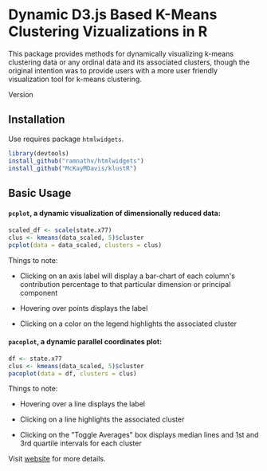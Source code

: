 # Dynamic D3.js Based K-Means Clustering Vizualizations in R

This package provides methods for dynamically visualizing k-means clustering data or any ordinal data and its associated clusters, though the original intention was to provide users with a more user friendly visualization tool for k-means clustering.

Version 

## Installation

Use requires package `htmlwidgets`.

```R
library(devtools)
install_github("ramnathv/htmlwidgets")
install_github("McKayMDavis/klustR")
```

## Basic Usage

#### `pcplot`, a dynamic visualization of dimensionally reduced data:

```R
scaled_df <- scale(state.x77)
clus <- kmeans(data_scaled, 5)$cluster
pcplot(data = data_scaled, clusters = clus)
```

Things to note:

* Clicking on an axis label will display a bar-chart of each column's contribution percentage to that particular dimension or principal component

* Hovering over points displays the label

* Clicking on a color on the legend highlights the associated cluster

#### `pacoplot`, a dynamic parallel coordinates plot:

```R
df <- state.x77
clus <- kmeans(data_scaled, 5)$cluster
pacoplot(data = df, clusters = clus)
```

Things to note:

* Hovering over a line displays the label

* Clicking on a line highlights the associated cluster

* Clicking on the "Toggle Averages" box displays median lines and 1st and 3rd quartile intervals for each cluster


Visit [website](https://mckaymdavis.github.io/klustR/) for more details.

